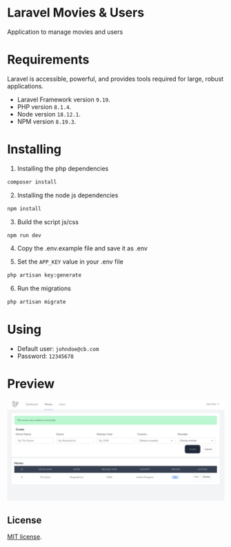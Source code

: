 # Laravel Movies & Users

Application to manage movies and users

# Requirements

Laravel is accessible, powerful, and provides tools required for large, robust applications.

- Laravel Framework version `9.19`.
- PHP version `8.1.4`.
- Node version `18.12.1`.
- NPM version `8.19.3`.

# Installing

1. Installing the php dependencies

```bash
composer install
```

2. Installing the node js dependencies

```bash
npm install
```

3. Build the script js/css

```bash
npm run dev
```

4. Copy the .env.example file and save it as .env

5. Set the `APP_KEY` value in your .env file


```bash
php artisan key:generate
```

6. Run the migrations

```bash
php artisan migrate
```

# Using

- Default user: `johndoe@cb.com`
- Password: `12345678`

# Preview

![Preview Laravel Movies & Users](resources/images/preview.jpg)

## License

[MIT license](https://opensource.org/licenses/MIT).
